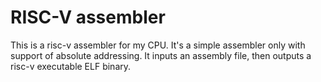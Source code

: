 # RISC-V assembler
This is a risc-v assembler for my CPU. It's a simple assembler only with support of absolute addressing. It inputs an assembly file, then outputs a risc-v executable ELF binary.
